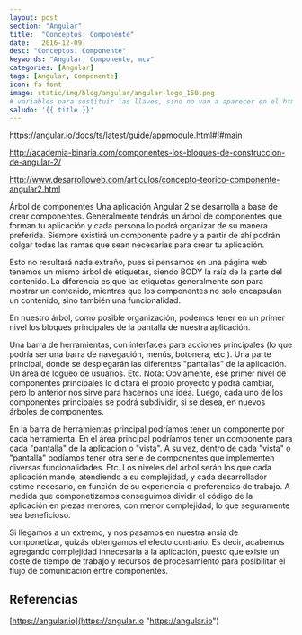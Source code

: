 ```yaml
---
layout: post
section: "Angular"
title:  "Conceptos: Componente"
date:   2016-12-09
desc: "Conceptos: Componente"
keywords: "Angular, Componente, mcv"
categories: [Angular]
tags: [Angular, Componente]
icon: fa-font
image: static/img/blog/angular/angular-logo_150.png
# variables para sustituir las llaves, sino no van a aparecer en el html hay que referenciarlas así {{ page.saludo }}
saludo: '{{ title }}'
---
```


https://angular.io/docs/ts/latest/guide/appmodule.html#!#main

http://academia-binaria.com/componentes-los-bloques-de-construccion-de-angular-2/

http://www.desarrolloweb.com/articulos/concepto-teorico-componente-angular2.html

Árbol de componentes
Una aplicación Angular 2 se desarrolla a base de crear componentes. Generalmente tendrás un árbol de componentes que forman tu aplicación y cada persona lo podrá organizar de su manera preferida. Siempre existirá un componente padre y a partir de ahí podrán colgar todas las ramas que sean necesarias para crear tu aplicación.

Esto no resultará nada extraño, pues si pensamos en una página web tenemos un mismo árbol de etiquetas, siendo BODY la raíz de la parte del contenido. La diferencia es que las etiquetas generalmente son para mostrar un contenido, mientras que los componentes no solo encapsulan un contenido, sino también una funcionalidad.

En nuestro árbol, como posible organización, podemos tener en un primer nivel los bloques principales de la pantalla de nuestra aplicación.

Una barra de herramientas, con interfaces para acciones principales (lo que podría ser una barra de navegación, menús, botonera, etc.).
Una parte principal, donde se desplegarán las diferentes "pantallas" de la aplicación.
Un área de logueo de usuarios.
Etc.
Nota: Obviamente, ese primer nivel de componentes principales lo dictará el propio proyecto y podrá cambiar, pero lo anterior nos sirve para hacernos una idea.
Luego, cada uno de los componentes principales se podrá subdividir, si se desea, en nuevos árboles de componentes.

En la barra de herramientas principal podríamos tener un componente por cada herramienta.
En el área principal podríamos tener un componente para cada "pantalla" de la aplicación o "vista". A su vez, dentro de cada "vista" o "pantalla" podíamos tener otra serie de componentes que implementen diversas funcionalidades.
Etc.
Los niveles del árbol serán los que cada aplicación mande, atendiendo a su complejidad, y cada desarrollador estime necesario, en función de su experiencia o preferencias de trabajo. A medida que componetizamos conseguimos dividir el código de la aplicación en piezas menores, con menor complejidad, lo que seguramente sea beneficioso.

Si llegamos a un extremo, y nos pasamos en nuestra ansia de componetizar, quizás obtengamos el efecto contrario. Es decir, acabemos agregando complejidad innecesaria a la aplicación, puesto que existe un coste de tiempo de trabajo y recursos de procesamiento para posibilitar el flujo de comunicación entre componentes.

## Referencias ##

[https://angular.io](https://angular.io "https://angular.io")